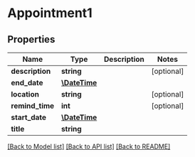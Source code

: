 # Appointment1

## Properties
Name | Type | Description | Notes
------------ | ------------- | ------------- | -------------
**description** | **string** |  | [optional] 
**end_date** | [**\DateTime**](\DateTime.md) |  | 
**location** | **string** |  | [optional] 
**remind_time** | **int** |  | [optional] 
**start_date** | [**\DateTime**](\DateTime.md) |  | 
**title** | **string** |  | 

[[Back to Model list]](../README.md#documentation-for-models) [[Back to API list]](../README.md#documentation-for-api-endpoints) [[Back to README]](../README.md)


